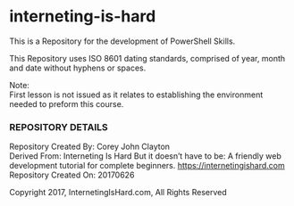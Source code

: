 # interneting-is-hard

This is a Repository for the development of PowerShell Skills.

This Repository uses ISO 8601 dating standards, comprised of year, month and date without hyphens or spaces.  

Note:  
First lesson is not issued as it relates to establishing the environment needed to preform this course.

### REPOSITORY DETAILS

Repository Created By: Corey John Clayton  
Derived From: Interneting Is Hard But it doesn’t have to be: A friendly web development tutorial for complete beginners. <https://internetingishard.com>  
Repository Created On: 20170626  

Copyright 2017, InternetingIsHard.com, All Rights Reserved
